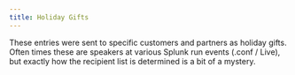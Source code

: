```yaml
---
title: Holiday Gifts
---
```

These entries were sent to specific customers and partners as holiday gifts. Often times these are speakers at various Splunk run events (.conf / Live), but exactly how the recipient list is determined is a bit of a mystery.